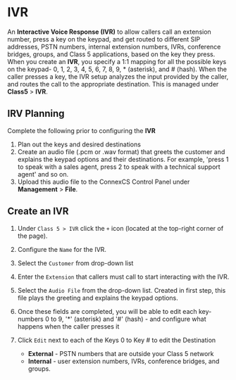 # IVR

An **Interactive Voice Response (IVR)** to allow callers call an extension number, press a key on the keypad, and get routed to different SIP addresses, PSTN numbers, internal extension numbers, IVRs, conference bridges, groups, and Class 5 applications, based on the key they press. When you create an **IVR**, you specify a 1:1 mapping for all the possible keys on the keypad- 0, 1, 2, 3, 4, 5, 6, 7, 8, 9, \* (asterisk), and # (hash). When the caller presses a key, the IVR setup analyzes the input provided by the caller, and routes the call to the appropriate destination. This is managed under **Class5** > **IVR**.
    
## IRV Planning 
Complete the following prior to configuring the **IVR**
    
1. Plan out the keys and desired destinations
2. Create an audio file (.pcm or .wav format) that greets the customer and explains the keypad options and their destinations. For example, 'press 1 to speak with a sales agent, press 2 to speak with a technical support agent' and so on. 
3. Upload this audio file to the ConnexCS Control Panel under **Management** > **File**.

## Create an IVR

1. Under `Class 5 > IVR` click the `+` icon (located at the top-right corner of the page).
2. Configure the `Name` for the IVR.
3. Select the `Customer` from drop-down list
4. Enter the `Extension` that callers must call to start interacting with the IVR.
5. Select the `Audio File` from the drop-down list. Created in first step, this file plays the greeting and explains the keypad options. 
6. Once these fields are completed, you will be able to edit each key- numbers 0 to 9, '\*' (asterisk) and '#' (hash) - and configure what happens when the caller presses it
7. Click `Edit` next to each of the Keys 0 to Key # to edit the Destination
    
    *   **External** - PSTN numbers that are outside your Class 5 network
    *   **Internal** - user extension numbers, IVRs, conference bridges, and groups.
   
